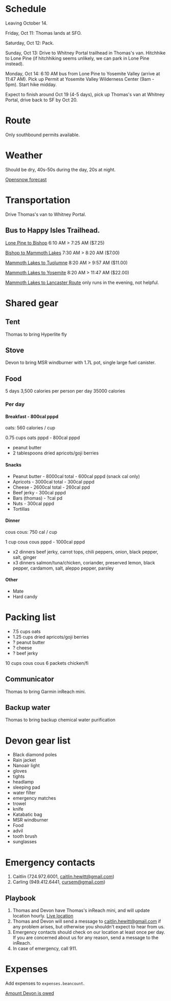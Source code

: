 # Schedule
Leaving October 14.

Friday,   Oct 11:  Thomas lands at SFO.

Saturday, Oct 12:  Pack.

Sunday,   Oct 13:  Drive to Whitney Portal trailhead in Thomas's van.
                   Hitchhike to Lone Pine (if hitchhiking seems unlikely, we can park in Lone Pine instead).

Monday,   Oct 14:  6:10 AM bus from Lone Pine to Yosemite Valley (arrive at 11:47 AM).
                   Pick up Permit at Yosemite Valley Wilderness Center (9am - 5pm).
                   Start hike midday.

Expect to finish around Oct 19 (4-5 days), pick up Thomas's van at Whitney
Portal, drive back to SF by Oct 20.

# Route
Only southbound permits available.

# Weather
Should be dry, 40s-50s during the day, 20s at night.

[Opensnow forecast](https://opensnow.com/dailysnow/tahoe/post/15406)

# Transportation
Drive Thomas's van to Whitney Portal.
## Bus to Happy Isles Trailhead.
  [Lone Pine to Bishop](https://www.estransit.com/routes-schedule/395-routes/lone-pine-express/)
    6:10 AM >  7:25 AM ($7.25)

  [Bishop to Mammoth Lakes](https://www.estransit.com/routes-schedule/395-routes/mammoth-express/)
    7:30 AM >  8:20 AM ($7.00)

  [Mammoth Lakes to Tuolumne](https://yarts.com/routes-and-schedules/mammoth-lakes-tuolumne-meadows-yosemite-valley/)
    8:20 AM >  9:57 AM ($11.00)

  [Mammoth Lakes to Yosemite](https://yarts.com/routes-and-schedules/mammoth-lakes-tuolumne-meadows-yosemite-valley/)
    8:20 AM > 11:47 AM ($22.00)

  [Mammoth Lakes to Lancaster Route](https://www.estransit.com/routes-schedule/395-routes/mammoth-lakes-to-lancaster/)
  only runs in the evening, not helpful.

# Shared gear
## Tent
Thomas to bring Hyperlite fly
## Stove
Devon to bring MSR windburner with 1.7L pot, single large fuel canister.
## Food
5 days
3,500 calories per person per day
35000 calories

### Per day

#### Breakfast - 800cal pppd
oats: 560 calories / cup

0.75 cups oats pppd - 800cal pppd
+ peanut butter
+ 2 tablespoons dried apricots/goji berries

#### Snacks
- Peanut butter - 8000cal total - 600cal pppd (snack cal only)
- Apricots - 3000cal total - 300cal pppd
- Cheese - 2600cal total - 260cal ppd
- Beef jerky - 300cal pppd
- Bars (thomas) - ?cal pd
- Nuts - 300cal pppd
- Tortillas

#### Dinner
cous cous: 750 cal / cup

1 cup cous cous pppd - 1000cal pppd
+ x2 dinners beef jerky, carrot tops, chili peppers, onion, black pepper, salt, ginger
+ x3 dinners salmon/tuna/chicken, coriander, preserved lemon, black pepper, cardamom, salt, aleppo pepper, parsley

#### Other
- Mate
- Hard candy


# Packing list
- 7.5 cups oats
- 1.25 cups dried apricots/goji berries
- ? peanut butter
- ? cheese
- ? beef jerky

10 cups cous cous
6 packets chicken/fi
## Communicator
Thomas to bring Garmin inReach mini.
## Backup water
Thomas to bring backup chemical water purification

# Devon gear list
- Black diamond poles
- Rain jacket
- Nanoair light
- gloves
- tights
- headlamp
- sleeping pad
- water filter
- emergency matches
- trowel
- knife
- Katabatic bag
- MSR windburner
- Food
- advil
- tooth brush
- sunglasses

# Emergency contacts
1. Caitlin (724.972.6001, caitlin.hewitt@gmail.com)
2. Carling (949.412.6441, cursem@gmail.com)

## Playbook
1. Thomas and Devon have Thomas's inReach mini, and will update location hourly.
   [Live location](https://us0-share.inreach.garmin.com/neodude)
2. Thomas and Devon will send a message to caitlin.hewitt@gmail.com if any
   problem arises, but otherwise you shouldn't expect to hear from us.
3. Emergency contacts should check on our location at least once per day. If you
   are concerned about us for any reason, send a message to the inReach.
4. In case of emergency, call 911.

# Expenses
Add expenses to `expenses.beancount`.

[Amount Devon is
owed](http://localhost:5000/jmt-expenses/query/?query_string=select+sum%28position%29+where+account+~+%22Devon%22)
